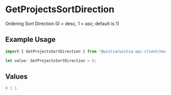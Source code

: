 # GetProjectsSortDirection

Ordering Sort Direction (0 = desc, 1 = asc; default is 1)

## Example Usage

```typescript
import { GetProjectsSortDirection } from "@wistia/wistia-api-client/models/operations";

let value: GetProjectsSortDirection = 0;
```

## Values

```typescript
0 | 1
```